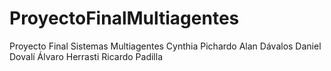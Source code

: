 ProyectoFinalMultiagentes
=========================

Proyecto Final Sistemas Multiagentes
Cynthia Pichardo
Alan Dávalos
Daniel Dovalí
Álvaro Herrasti
Ricardo Padilla
